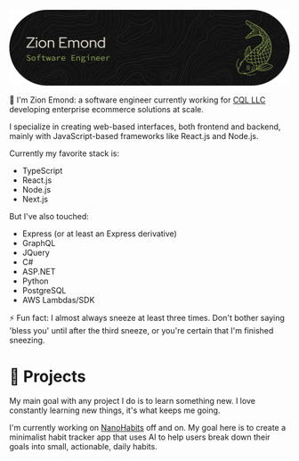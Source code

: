 ![Zion Emond, Software Engineer](./github-header-banner.png)

👋 I'm Zion Emond: a software engineer currently working for [CQL LLC](https://www.cqlcorp.com/) developing enterprise ecommerce solutions at scale. 

I specialize in creating web-based interfaces, both frontend and backend, mainly with JavaScript-based frameworks like React.js and Node.js.

Currently my favorite stack is:
* TypeScript
* React.js
* Node.js
* Next.js

But I've also touched:
* Express (or at least an Express derivative)
* GraphQL
* JQuery
* C#
* ASP.NET
* Python
* PostgreSQL
* AWS Lambdas/SDK

⚡ Fun fact: I almost always sneeze at least three times. Don't bother saying 'bless you' until after the third sneeze, or you're certain that I'm finished sneezing.

<h1><span aria-hidden="true">🔭</span> Projects</h1>

My main goal with any project I do is to learn something new. I love constantly learning new things, it's what keeps me going.

I'm currently working on [NanoHabits](https://github.com/WarriorAchilles/NanoHabits) off and on. My goal here is to create a minimalist habit tracker app that uses AI to help users break down their goals into small, actionable, daily habits.

<!--
**WarriorAchilles/WarriorAchilles** is a ✨ _special_ ✨ repository because its `README.md` (this file) appears on your GitHub profile.

Here are some ideas to get you started:

- 🔭 I’m currently working on ...
- 🌱 I’m currently learning ...
- 👯 I’m looking to collaborate on ...
- 🤔 I’m looking for help with ...
- 💬 Ask me about ...
- 📫 How to reach me: ...
- 😄 Pronouns: ...
- ⚡ Fun fact: ...
-->
